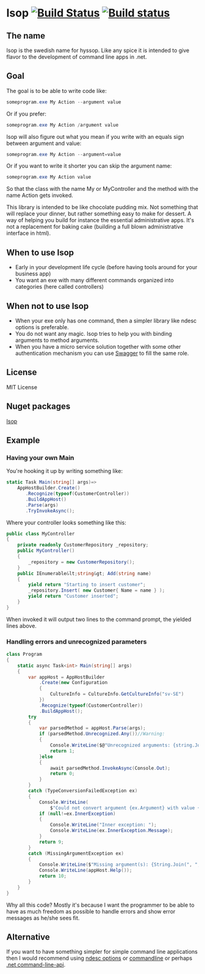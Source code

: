 # Isop [![Build Status](https://travis-ci.org/wallymathieu/isop.png?branch=isop)](https://travis-ci.org/wallymathieu/isop) [![Build status](https://ci.appveyor.com/api/projects/status/r4fbt9onjg3yfojv/branch/isop?svg=true)](https://ci.appveyor.com/project/wallymathieu/isop/branch/isop)

## The name

Isop is the swedish name for hyssop. Like any spice it is intended to give flavor to the development of command line apps in .net. 

## Goal

The goal is to be able to write code like:

```powershell
someprogram.exe My Action --argument value
```

Or if you prefer:

```powershell
someprogram.exe My Action /argument value
```

Isop will also figure out what you mean if you write with an equals sign between argument and value:

```powershell
someprogram.exe My Action --argument=value
```

Or if you want to write it shorter you can skip the argument name:

```powershell
someprogram.exe My Action value
```

So that the class with the name My or MyController and the method with the name Action gets invoked.

This library is intended to be like chocolate pudding mix. Not something that will replace your dinner, but rather something easy to make for dessert. A way of helping you build for instance the essential administrative apps. It's not a replacement for baking cake (building a full blown administrative interface in html). 

## When to use Isop

- Early in your development life cycle (before having tools around for your business app)
- You want an exe with many different commands organized into categories (here called controllers)

## When not to use Isop

- When your exe only has one command, then a simpler library like ndesc options is preferable.
- You do not want any magic. Isop tries to help you with binding arguments to method arguments.
- When you have a micro service solution together with some other authentication mechanism you can use [Swagger](https://github.com/domaindrivendev/Swashbuckle.AspNetCore) to fill the same role.

## License

MIT License

## Nuget packages

[Isop](http://nuget.org/packages/Isop/)

## Example

### Having your own Main

You're hooking it up by writing something like:

```csharp
static Task Main(string[] args)=>
    AppHostBuilder.Create()
       .Recognize(typeof(CustomerController))
       .BuildAppHost()
       .Parse(args)
       .TryInvokeAsync();
```

Where your controller looks something like this:

```csharp
public class MyController
{
    private readonly CustomerRepository _repository;
    public MyController()
    {
        _repository = new CustomerRepository();
    }
    public IEnumerable&lt;string&gt; Add(string name)
    {
        yield return "Starting to insert customer";
        _repository.Insert( new Customer{ Name = name } );
        yield return "Customer inserted";  
    }
}
```

When invoked it will output two lines to the command prompt, the yielded lines above.

### Handling errors and unrecognized parameters

```csharp
class Program
{
    static async Task<int> Main(string[] args)
    {
        var appHost = AppHostBuilder
            .Create(new Configuration
            {
                CultureInfo = CultureInfo.GetCultureInfo("sv-SE")
            })
            .Recognize(typeof(CustomerController))
            .BuildAppHost();
        try
        {
            var parsedMethod = appHost.Parse(args);
            if (parsedMethod.Unrecognized.Any())//Warning:
            {
                Console.WriteLine($@"Unrecognized arguments: {string.Join(",", parsedMethod.Unrecognized.Select(arg => arg.Value).ToArray())}");
                return 1;
            }else
            {
                await parsedMethod.InvokeAsync(Console.Out);
                return 0;
            }
        }
        catch (TypeConversionFailedException ex)
        {
            Console.WriteLine(
                $"Could not convert argument {ex.Argument} with value {ex.Value} to type {ex.TargetType}");
            if (null!=ex.InnerException)
            {
                Console.WriteLine("Inner exception: ");
                Console.WriteLine(ex.InnerException.Message);
            }
            return 9;
        }
        catch (MissingArgumentException ex)
        {
            Console.WriteLine($"Missing argument(s): {String.Join(", ", ex.Arguments).ToArray()}");
            Console.WriteLine(appHost.Help());
            return 10;
        }
    }
}
```

Why all this code? Mostly it's because I want the programmer to be able to have as much freedom as possible to handle errors and show error messages as he/she sees fit.

## Alternative

If you want to have something simpler for simple command line applications then I would recommend using [ndesc options](https://github.com/wallymathieu/ndesk-options-mirror) or [commandline](https://github.com/commandlineparser/commandline) or perhaps [.net command-line-api](https://github.com/dotnet/command-line-api).

